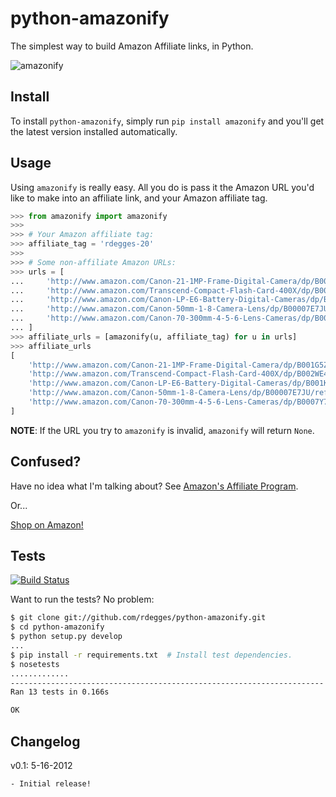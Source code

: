 # python-amazonify

The simplest way to build Amazon Affiliate links, in Python.


![amazonify](https://github.com/rdegges/python-amazonify/raw/master/assets/amazonify.jpg)


## Install

To install ``python-amazonify``, simply run
``pip install amazonify`` and you'll get the latest version installed
automatically.


## Usage

Using ``amazonify`` is really easy. All you do is pass it the Amazon URL you'd
like to make into an affiliate link, and your Amazon affiliate tag.

``` python
>>> from amazonify import amazonify
>>>
>>> # Your Amazon affiliate tag:
>>> affiliate_tag = 'rdegges-20'
>>>
>>> # Some non-affiliate Amazon URLs:
>>> urls = [
...     'http://www.amazon.com/Canon-21-1MP-Frame-Digital-Camera/dp/B001G5ZTLS/ref=sr_1_1?ie=UTF8&qid=1337148615&sr=8-1',
...     'http://www.amazon.com/Transcend-Compact-Flash-Card-400X/dp/B002WE4H8I/ref=pd_bxgy_p_img_b',
...     'http://www.amazon.com/Canon-LP-E6-Battery-Digital-Cameras/dp/B001KELVS0/ref=pd_bxgy_e_img_b',
...     'http://www.amazon.com/Canon-50mm-1-8-Camera-Lens/dp/B00007E7JU/ref=sr_1_1?ie=UTF8&qid=1337148688&sr=8-1',
...     'http://www.amazon.com/Canon-70-300mm-4-5-6-Lens-Cameras/dp/B0007Y794O/ref=sr_1_3?ie=UTF8&qid=1337148688&sr=8-3',
... ]
>>> affiliate_urls = [amazonify(u, affiliate_tag) for u in urls]
>>> affiliate_urls
[
    'http://www.amazon.com/Canon-21-1MP-Frame-Digital-Camera/dp/B001G5ZTLS/ref=sr_1_1?tag=rdegges-20',
    'http://www.amazon.com/Transcend-Compact-Flash-Card-400X/dp/B002WE4H8I/ref=pd_bxgy_p_img_b?tag=rdegges-20',
    'http://www.amazon.com/Canon-LP-E6-Battery-Digital-Cameras/dp/B001KELVS0/ref=pd_bxgy_e_img_b?tag=rdegges-20',
    'http://www.amazon.com/Canon-50mm-1-8-Camera-Lens/dp/B00007E7JU/ref=sr_1_1?tag=rdegges-20',
    'http://www.amazon.com/Canon-70-300mm-4-5-6-Lens-Cameras/dp/B0007Y794O/ref=sr_1_3?tag=rdegges-20'
]
```

**NOTE**: If the URL you try to ``amazonify`` is invalid, ``amazonify`` will return ``None``.


## Confused?

Have no idea what I'm talking about? See
[Amazon's Affiliate Program](https://affiliate-program.amazon.com/gp/associates/network/main.html).

Or...

[Shop on Amazon!](http://www.amazon.com/?_encoding=UTF8&tag=rdegges-20&linkCode=ur2&camp=1789&creative=390957)


## Tests

[![Build Status](https://secure.travis-ci.org/rdegges/python-amazonify.png?branch=master)](http://travis-ci.org/rdegges/python-amazonify)

Want to run the tests? No problem:

``` bash
$ git clone git://github.com/rdegges/python-amazonify.git
$ cd python-amazonify
$ python setup.py develop
...
$ pip install -r requirements.txt  # Install test dependencies.
$ nosetests
.............
----------------------------------------------------------------------
Ran 13 tests in 0.166s

OK
```


## Changelog

v0.1: 5-16-2012

    - Initial release!
